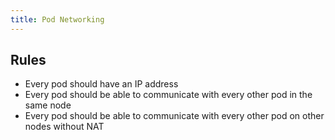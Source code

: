 ```yaml
---
title: Pod Networking
---
```


## Rules

- Every pod should have an IP address
- Every pod should be able to communicate with every other pod in the same node
- Every pod should be able to communicate with every other pod on other nodes without NAT

